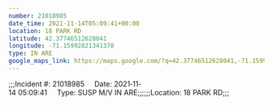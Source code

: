 ```yaml
---
number: 21018985
date_time: 2021-11-14T05:09:41+00:00
location: 18 PARK RD
latitude: 42.37746512628041
longitude: -71.15992821341378
type: IN ARE
google_maps_link: https://maps.google.com/?q=42.37746512628041,-71.15992821341378
---
```


;;;Incident #: 21018985     Date: 2021‐11‐14 05:09:41     Type: SUSP M/V IN ARE;;;;;;Location: 18 PARK RD;;;
